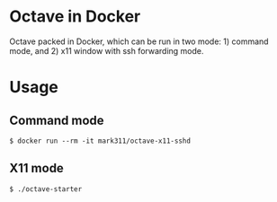 # Octave in Docker

Octave packed in Docker, which can be run in two mode: 1) command mode, and 2) x11 window with ssh forwarding mode.

# Usage

## Command mode
```
$ docker run --rm -it mark311/octave-x11-sshd
```

## X11 mode
```
$ ./octave-starter
```
